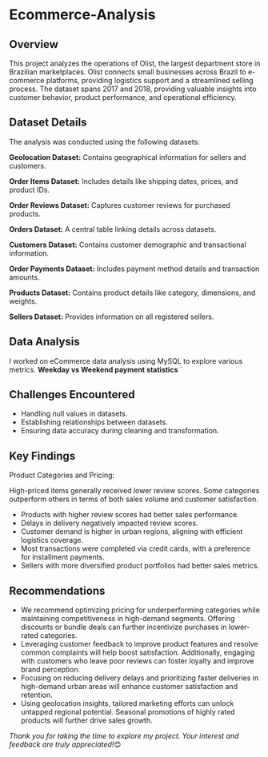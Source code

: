 # Ecommerce-Analysis

## Overview

This project analyzes the operations of Olist, the largest department store in Brazilian marketplaces. Olist connects small businesses across Brazil to e-commerce platforms, providing logistics support and a streamlined selling process. The dataset spans 2017 and 2018, providing valuable insights into customer behavior, product performance, and operational efficiency.

## Dataset Details

The analysis was conducted using the following datasets:

**Geolocation Dataset:** Contains geographical information for sellers and customers.

**Order Items Dataset:** Includes details like shipping dates, prices, and product IDs.

**Order Reviews Dataset:** Captures customer reviews for purchased products.

**Orders Dataset:** A central table linking details across datasets.

**Customers Dataset:** Contains customer demographic and transactional information.

**Order Payments Dataset:** Includes payment method details and transaction amounts.

**Products Dataset:** Contains product details like category, dimensions, and weights.

**Sellers Dataset:** Provides information on all registered sellers.

## Data Analysis

I worked on eCommerce data analysis using MySQL to explore various metrics.
**Weekday vs Weekend payment statistics**
`

## Challenges Encountered

- Handling null values in datasets.
- Establishing relationships between datasets.
- Ensuring data accuracy during cleaning and transformation.

## Key Findings
Product Categories and Pricing:

High-priced items generally received lower review scores.
Some categories outperform others in terms of both sales volume and customer satisfaction.

- Products with higher review scores had better sales performance.
- Delays in delivery negatively impacted review scores.
- Customer demand is higher in urban regions, aligning with efficient logistics coverage.
- Most transactions were completed via credit cards, with a preference for installment payments.
- Sellers with more diversified product portfolios had better sales metrics.

## Recommendations
- We recommend optimizing pricing for underperforming categories while maintaining competitiveness in high-demand segments. Offering discounts or bundle deals can further incentivize purchases in lower-rated categories.
- Leveraging customer feedback to improve product features and resolve common complaints will help boost satisfaction. Additionally, engaging with customers who leave poor reviews can foster loyalty and improve brand perception.
- Focusing on reducing delivery delays and prioritizing faster deliveries in high-demand urban areas will enhance customer satisfaction and retention.
- Using geolocation insights, tailored marketing efforts can unlock untapped regional potential. Seasonal promotions of highly rated products will further drive sales growth.

*Thank you for taking the time to explore my project. Your interest and feedback are truly appreciated!*😊
